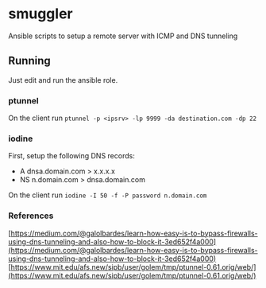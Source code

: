 # smuggler
Ansible scripts to setup a remote server with ICMP and DNS tunneling

## Running

Just edit and run the ansible role.

### ptunnel

On the client run `ptunnel -p <ipsrv> -lp 9999 -da destination.com -dp 22`

### iodine

First, setup the following DNS records:

* A dnsa.domain.com > x.x.x.x
* NS n.domain.com > dnsa.domain.com

On the client run `iodine -I 50 -f -P password n.domain.com`

### References

[https://medium.com/@galolbardes/learn-how-easy-is-to-bypass-firewalls-using-dns-tunneling-and-also-how-to-block-it-3ed652f4a000](https://medium.com/@galolbardes/learn-how-easy-is-to-bypass-firewalls-using-dns-tunneling-and-also-how-to-block-it-3ed652f4a000)
[https://www.mit.edu/afs.new/sipb/user/golem/tmp/ptunnel-0.61.orig/web/](https://www.mit.edu/afs.new/sipb/user/golem/tmp/ptunnel-0.61.orig/web/)
